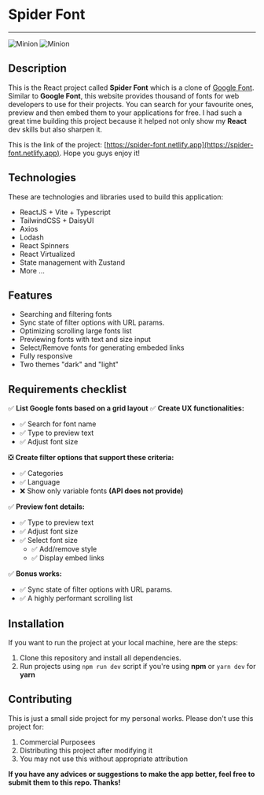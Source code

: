# Spider Font
___
![Minion](https://www.linkpicture.com/q/Screenshot-2023-05-25-164626.png)
![Minion](https://www.linkpicture.com/q/image_2023-05-25_164845449.png)
## Description
This is the React project called **Spider Font** which is a clone of [Google Font](https://fonts.google.com). Similar to **Google Font**, this website provides thousand of fonts for web developers to use for their projects. You can search for your favourite ones, preview and then embed them to your applications for free. I had such a great time building this project because it helped not only show my **React** dev skills but also sharpen it.

This is the link of the project: [https://spider-font.netlify.app](https://spider-font.netlify.app).
Hope you guys enjoy it!

## Technologies
These are technologies and libraries used to build this application:
+ ReactJS + Vite + Typescript
+ TailwindCSS + DaisyUI
+ Axios
+ Lodash
+ React Spinners
+ React Virtualized
+ State management with Zustand
+ More ...
## Features
+ Searching and filtering fonts
+ Sync state of filter options with URL params.
+ Optimizing scrolling large fonts list
+ Previewing fonts with text and size input
+ Select/Remove fonts for generating embeded links
+ Fully responsive
+ Two themes "dark" and "light"
## Requirements checklist
✅   **List Google fonts based on a grid layout**
✅ **Create UX functionalities:**
- ✅ Search for font name
- ✅ Type to preview text
- ✅  Adjust font size

❎ **Create filter options that support these criteria:**
- ✅ Categories
- ✅ Language
- ❌ Show only variable fonts  **(API does not provide)**

✅ **Preview font details:**
- ✅ Type to preview text
- ✅ Adjust font size
- ✅ Select font size
    + ✅  Add/remove style
    + ✅  Display embed links

✅ **Bonus works:**
- ✅ Sync state of filter options with URL params.
- ✅ A highly performant scrolling list

## Installation
If you want to run the project at your local machine, here are the steps:
1. Clone this repository and install all dependencies.
2. Run projects using `npm run dev` script if you're using **npm** or `yarn dev` for **yarn**

## Contributing
This is just a small side project for my personal works. Please don't use this project for:
1. Commercial Purposees
2. Distributing this project after modifying it
3. You may not use this without appropriate attribution

**If you have any advices or suggestions to make the app better, feel free to submit them to this repo. Thanks!**
